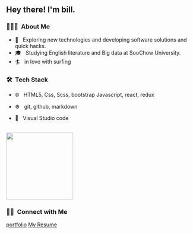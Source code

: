 

<h2> Hey there! I'm bill.</h2>

<h3> 👨🏻‍💻 &nbsp;About Me </h3>

- 🤔 &nbsp; Exploring new technologies and developing software solutions and quick hacks.
- 🎓 &nbsp; Studying English literature and Big data at SooChow University.
- 🏄 &nbsp; in love with surfing


<h3> 🛠 &nbsp;Tech Stack</h3>


- 🌐 &nbsp;
  HTML5, Css, Scss, bootstrap
  Javascript, react, redux
  

- ⚙️ &nbsp;
  git, github, markdown

- 🔧 &nbsp;
  Visual Studio code

<br/>

<a href="https://github.com/AVS1508">
  <img height="180em" src="https://github-readme-stats.vercel.app/api?username=0529bill&theme=buefy&show_icons=true" />
</a>

<br/>

<h3> 🤝🏻 &nbsp;Connect with Me </h3>

[portfolio](https://0529bill.github.io/portfolio/#/portfolio)
[My Resume](https://www.cakeresume.com/water-lin-c9114f)
